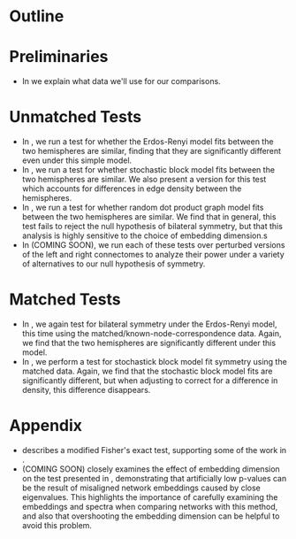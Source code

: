 # Outline 

# Preliminaries
- In [](define_data.ipynb) we explain what data we'll use for our comparisons. 

# Unmatched Tests
- In [](er_unmatched_test.ipynb), we run a test for whether the Erdos-Renyi model
fits between the two hemispheres are similar, finding that they are significantly different 
even under this simple model.
- In [](sbm_unmatched_test.ipynb), we run a test for whether stochastic block model fits between the 
two hemispheres are similar. We also present a version for this test which accounts for
differences in edge density between the hemispheres. 
- In [](rdpg_unmatched_test.ipynb), we run a test for whether random dot product graph model fits
between the two hemispheres are similar. We find that in general, this test fails to 
reject the null hypothesis of bilateral symmetry, but that this analysis is highly 
sensitive to the choice of embedding dimension.s
- In (COMING SOON), we run each of these tests over perturbed versions of the left and
right connectomes to analyze their power under a variety of alternatives to our null
hypothesis of symmetry.

# Matched Tests
- In [](er_matched_test.ipynb), we again test for bilateral symmetry under the 
  Erdos-Renyi model, this time using the matched/known-node-correspondence data. Again, 
  we find that the two hemispheres are significantly different under this model.
- In [](sbm_matched_test.ipynb), we perform a test for stochastick block model fit
  symmetry using the matched data. Again, we find that the stochastic block model fits
  are significantly different, but when adjusting to correct for a difference in
  density, this difference disappears.

# Appendix
- [](nhypergeom_sims.ipynb) describes a modified Fisher's exact test, supporting some of the work in 
[](sbm_test.ipynb).
- (COMING SOON) closely examines the effect of embedding dimension on the test presented in [](rdpg_unmatched_test.ipynb), demonstrating that artificially low p-values can be the 
result of misaligned network embeddings caused by close eigenvalues. This highlights the
importance of carefully examining the embeddings and spectra when comparing networks
with this method, and also that overshooting the embedding dimension can be helpful to 
avoid this problem.